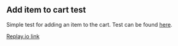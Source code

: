 ## Add item to cart test
Simple test for adding an item to the cart. Test can be found [here]('./cypress/e2e/spec.cy.ts'). 

[Replay.io link](https://app.replay.io/recording/cypresse2especcyts--ff8097ba-1d68-406f-8c41-2f8259d03a01)